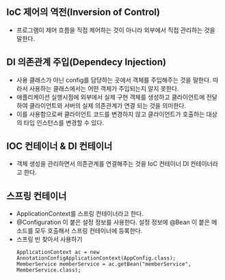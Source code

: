 ## IoC 제어의 역전(Inversion of Control)
- 프로그램이 제어 흐름을 직접 제어하는 것이 아니라 외부에서 직접 관리하는 것을 말한다.

## DI 의존관계 주입(Dependecy Injection)
- 사용 클래스가 아닌 config를 담당하는 곳에서 객체를 주입해주는 것을 말한다. 따라서 사용하는 클래스에서는 어떤 객체가 주입되는지 알지 못한다.
- 애플리케이션 실행시점에 외부에서 실제 구현 객체를 생성하고 클라이언트에 전달하여 클라이언트와 서버의 실제 의존관계가 연결 되는 것을 의미한다.
- 이를 사용함으로써 클라이언트 코드를 변경하지 않고 클라이언트가 호출하는 대상의 타입 인스턴스를 변경할 수 있다.

## IOC 컨테이너 & DI 컨테이너
- 객체 생성을 관리하면서 의존관계를 연결해주는 것을 IoC 컨테이너 DI 컨테이너라고 한다.

## 스프링 컨테이너
- ApplicationContext를 스프링 컨테이너라고 한다.
- @Configuration 이 붙은 설정 정보를 사용한다. 설정 정보에 @Bean 이 붙은 메소드를 모두 호출해서 스프링 컨테이너에 등록한다.
- 스프링 빈 찾아서 사용하기
    ```
    ApplicationContext ac = new AnnotationConfigApplicationContext(AppConfig.class);
    MemberService memberService = ac.getBean("memberService", MemberService.class);
    ```
